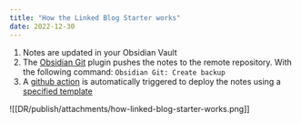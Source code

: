 ```yaml
---
title: "How the Linked Blog Starter works"
date: 2022-12-30
---
```

1. Notes are updated in your Obsidian Vault
2. The [Obsidian Git](https://github.com/denolehov/obsidian-git) plugin pushes the notes to the remote repository. With the following command: `Obsidian Git: Create backup`
3. A [github action](https://github.com/matthewwong525/linked-blog-starter-md/blob/main/.github/workflows/publish.yml) is automatically triggered to deploy the notes using a [specified template](https://linked-blog-starter.vercel.app/deploy-a-custom-linked-blog-starter)

![[DR/publish/attachments/how-linked-blog-starter-works.png]]